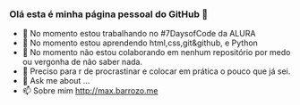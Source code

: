 ### Olá esta é minha página pessoal do GitHub 👋




- 🔭 No momento estou trabalhando no #7DaysofCode da ALURA
- 🌱 No momento estou aprendendo html,css,git&github, e Python
- 👯 No momento não estou colaborando em nenhum repositório por medo ou vergonha de não saber nada.
- 🤔 Preciso para r de procrastinar e colocar em prática o pouco que já sei.
- 💬 Ask me about ...
- 📫 Sobre mim  http://max.barrozo.me

